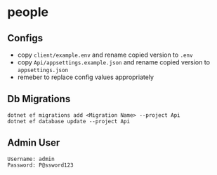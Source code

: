 # people

## Configs
- copy `client/example.env` and rename copied version to `.env`
- copy `Api/appsettings.example.json` and rename copied version to `appsettings.json`
- remeber to replace config values appropriately

## Db Migrations
```
dotnet ef migrations add <Migration Name> --project Api
dotnet ef database update --project Api
```

## Admin User
```
Username: admin
Password: P@ssword123
```